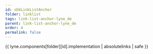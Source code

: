 ```yaml
---
id: sbbLinkListAnchor
folder: linklist
tags: link-list-anchor-lyne_de
parent: link-list-anchor-lyne_de
order: 4
permalink: false  
---
```

{{ lyne.components[folder][id].implementation | absolutelinks | safe }}


